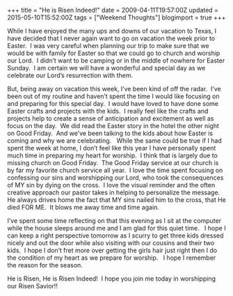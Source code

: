 +++
title = "He is Risen Indeed!"
date = 2009-04-11T19:57:00Z
updated = 2015-05-10T15:52:00Z
tags = ["Weekend Thoughts"]
blogimport = true 
+++

While I have enjoyed the many ups and downs of our vacation to Texas, I have decided that I never again want to go on vacation the week prior to Easter.&#160; I was very careful when planning our trip to make sure that we would be with family for Easter so that we could go to church and worship our Lord.&#160; I didn’t want to be camping or in the middle of nowhere for Easter Sunday.&#160; I am certain we will have a wonderful and special day as we celebrate our Lord’s resurrection with them.&#160; 

But, being away on vacation this week, I’ve been kind of off the radar.&#160; I’ve been out of my routine and haven’t spent the time I would like focusing on and preparing for this special day.&#160; I would have loved to have done some Easter crafts and projects with the kids.&#160; I really feel like the crafts and projects help to create a sense of anticipation and excitement as well as focus on the day.&#160; We did read the Easter story in the hotel the other night on Good Friday.&#160; And we’ve been talking to the kids about how Easter is coming and why we are celebrating.&#160;&#160; While the same could be true if I had spent the week at home, I don’t feel like this year I have personally spent much time in preparing my heart for worship.&#160; I think that is largely due to missing church on Good Friday.&#160; The Good Friday service at our church is by far my favorite church service all year.&#160; I love the time spent focusing on confessing our sins and worshipping our Lord, who took the consequences of MY sin by dying on the cross.&#160; I love the visual reminder and the often creative approach our pastor takes in helping to personalize the message.&#160; He always drives home the fact that MY sins nailed him to the cross, that He died FOR ME.&#160; It blows me away time and time again.&#160; 

I’ve spent some time reflecting on that this evening as I sit at the computer while the house sleeps around me and I am glad for this quiet time.&#160;&#160; I hope I can keep a right perspective tomorrow as I scurry to get three kids dressed nicely and out the door while also visiting with our cousins and their two kids.&#160; I hope I don’t fret more over getting the girls hair just right then I do the condition of my heart as we prepare for worship.&#160;&#160; I hope I remember the reason for the season.&#160; 

He is Risen, He is Risen Indeed!&#160; I hope you join me today in worshipping our Risen Savior!!

